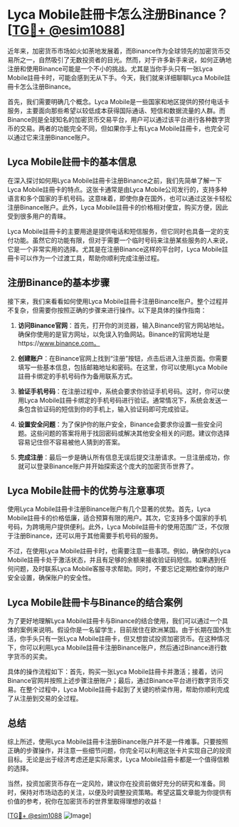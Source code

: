 # Lyca Mobile註冊卡怎么注册Binance？[[TG💪+ @esim1088](https://t.me/s/esim1088)]

近年来，加密货币市场如火如荼地发展着，而Binance作为全球领先的加密货币交易所之一，自然吸引了无数投资者的目光。然而，对于许多新手来说，如何正确地注册和使用Binance可能是一个不小的挑战。尤其是当你手头只有一张Lyca Mobile註冊卡时，可能会感到无从下手。今天，我们就来详细聊聊Lyca Mobile註冊卡怎么注册Binance。

首先，我们需要明确几个概念。Lyca Mobile是一些国家和地区提供的预付电话卡服务，主要面向那些希望以较低成本获得国际通话、短信和数据流量的人群。而Binance则是全球知名的加密货币交易平台，用户可以通过该平台进行各种数字货币的交易。两者的功能完全不同，但如果你手上有Lyca Mobile註冊卡，也完全可以通过它来注册Binance账户。

## Lyca Mobile註冊卡的基本信息

在深入探讨如何用Lyca Mobile註冊卡注册Binance之前，我们先简单了解一下Lyca Mobile註冊卡的特点。这张卡通常是由Lyca Mobile公司发行的，支持多种语言和多个国家的手机号码。这意味着，即使你身在国外，也可以通过这张卡轻松注册Binance账户。此外，Lyca Mobile註冊卡的价格相对便宜，购买方便，因此受到很多用户的青睐。

Lyca Mobile註冊卡的主要用途是提供电话和短信服务，但它同时也具备一定的支付功能。虽然它的功能有限，但对于需要一个临时号码来注册某些服务的人来说，它是一个非常实用的选择。尤其是在注册Binance这样的平台时，Lyca Mobile註冊卡可以作为一个过渡工具，帮助你顺利完成注册过程。

## 注册Binance的基本步骤

接下来，我们来看看如何使用Lyca Mobile註冊卡注册Binance账户。整个过程并不复杂，但需要你按照正确的步骤来进行操作。以下是具体的操作指南：

1. **访问Binance官网**：首先，打开你的浏览器，输入Binance的官方网站地址。确保你使用的是官方网址，以免误入钓鱼网站。Binance的官网地址是https://www.binance.com。

2. **创建账户**：在Binance官网上找到“注册”按钮，点击后进入注册页面。你需要填写一些基本信息，包括邮箱地址和密码。在这里，你可以使用Lyca Mobile註冊卡绑定的手机号码作为备用联系方式。

3. **验证手机号码**：在注册过程中，系统会要求你验证手机号码。这时，你可以使用Lyca Mobile註冊卡绑定的手机号码进行验证。通常情况下，系统会发送一条包含验证码的短信到你的手机上，输入验证码即可完成验证。

4. **设置安全问题**：为了保护你的账户安全，Binance会要求你设置一些安全问题。这些问题的答案将用于找回密码或解决其他安全相关的问题。建议你选择容易记住但不容易被他人猜到的答案。

5. **完成注册**：最后一步是确认所有信息无误后提交注册请求。一旦注册成功，你就可以登录Binance账户并开始探索这个庞大的加密货币世界了。

## Lyca Mobile註冊卡的优势与注意事项

使用Lyca Mobile註冊卡注册Binance账户有几个显著的优势。首先，Lyca Mobile註冊卡的价格低廉，适合预算有限的用户。其次，它支持多个国家的手机号码，为跨境用户提供便利。此外，Lyca Mobile註冊卡的使用范围广泛，不仅限于注册Binance，还可以用于其他需要手机号码的服务。

不过，在使用Lyca Mobile註冊卡时，也需要注意一些事项。例如，确保你的Lyca Mobile註冊卡处于激活状态，并且有足够的余额来接收验证码短信。如果遇到任何问题，及时联系Lyca Mobile客服寻求帮助。同时，不要忘记定期检查你的账户安全设置，确保账户的安全性。

## Lyca Mobile註冊卡与Binance的结合案例

为了更好地理解Lyca Mobile註冊卡与Binance的结合使用，我们可以通过一个具体的案例来说明。假设你是一名留学生，目前居住在欧洲某国。由于长期在国外生活，你手头只有一张Lyca Mobile註冊卡，但又想尝试投资加密货币。在这种情况下，你可以利用Lyca Mobile註冊卡注册Binance账户，然后通过Binance进行数字货币的买卖。

具体的操作流程如下：首先，购买一张Lyca Mobile註冊卡并激活；接着，访问Binance官网并按照上述步骤注册账户；最后，通过Binance平台进行数字货币交易。在整个过程中，Lyca Mobile註冊卡起到了关键的桥梁作用，帮助你顺利完成了从注册到交易的全过程。

## 总结

综上所述，使用Lyca Mobile註冊卡注册Binance账户并不是一件难事。只要按照正确的步骤操作，并注意一些细节问题，你完全可以利用这张卡片实现自己的投资目标。无论是出于经济考虑还是实际需求，Lyca Mobile註冊卡都是一个值得信赖的选择。

当然，投资加密货币存在一定风险，建议你在投资前做好充分的研究和准备。同时，保持对市场动态的关注，以便及时调整投资策略。希望这篇文章能为你提供有价值的参考，祝你在加密货币的世界里取得理想的收益！

[[TG💪+ @esim1088](https://t.me/s/esim1088) ![Image](https://i.postimg.cc/4NQfJmqS/Snipaste-2025-05-13-00-14-12.png)]